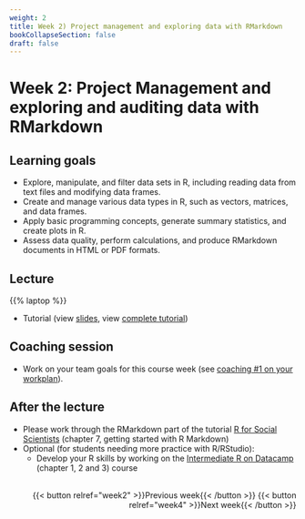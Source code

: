 ```yaml
---
weight: 2
title: Week 2) Project management and exploring data with RMarkdown
bookCollapseSection: false
draft: false
---
```


# Week 2: Project Management and exploring and auditing data with RMarkdown

## Learning goals

- Explore, manipulate, and filter data sets in R, including reading data from text files and modifying data frames.
- Create and manage various data types in R, such as vectors, matrices, and data frames.
- Apply basic programming concepts, generate summary statistics, and create plots in R.
- Assess data quality, perform calculations, and produce RMarkdown documents in HTML or PDF formats.


## Lecture

{{% laptop %}}

- Tutorial (view [slides](tutorial/tutorial.html), view [complete tutorial](tutorial/intro-to-r.html))


## Coaching session
- Work on your team goals for this course week (see [coaching #1 on your workplan](/docs/project/workplan)).

## After the lecture

- Please work through the RMarkdown part of the tutorial [R for Social Scientists](https://datacarpentry.org/r-socialsci/) (chapter 7, getting started with R Markdown)
- Optional (for students needing more practice with R/RStudio): 
  - Develop your R skills by working on the [Intermediate R on Datacamp](https://www.datacamp.com/courses/intermediate-r) (chapter 1, 2 and 3) course

<!--- Demo clips on efficiency gains <!-- (2-minute clips); or podcasts-->

<!--
{{< hint info >}}
__Update/add repository URLs__

Before the livestream, please submit (add, or update) your team's repository URL on Canvas!

If you have an urgent/important issue you would like to see addressed during the livestream, please contact the instructor and mention your Team Number so your team receives priority during the stream.

{{< /hint >}}

<!--

Meetup
- Introduction to the course *live*
  - Course objectives and practical arrangements
  - Workflow overview
  - Relevance of workflow management
-->
<!--  - Any remaining questions, please post them by DEADLINE on XXXX-->

<!--
- Reading: Web scraping workflow

- Self-study
  - Readings
    - Web scraping article Hannes/Johannes/Abhi/Andrew
    - Ethics in scraping and APIs

  - Video: Assessing research fit of web scraping and APIs [recorded]


- Self study
  - sdasd
    - data enrichment (e.g., ML APIs)
    - data collection and intelligence (e.g., search; chartmetric)
    - market research (e.g., pricewatch)

-->




<!-- Hybrid teams
-->

<!--(Module 1b: Legality and Terms of Use
paper? advice?))-->

<br>

<div style="text-align: right">
{{< button relref="week2" >}}Previous week{{< /button >}}
{{< button relref="week4" >}}Next week{{< /button >}}
</div>
